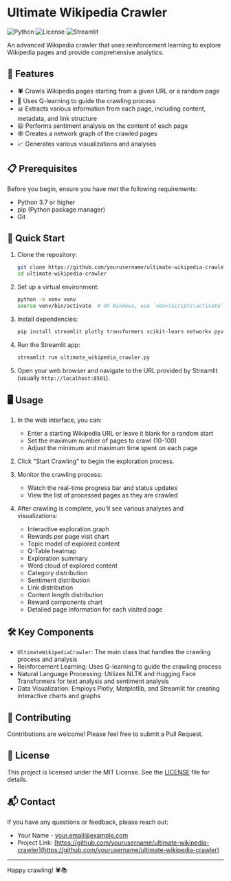 # Ultimate Wikipedia Crawler

![Python](https://img.shields.io/badge/Python-3.7%2B-blue)
![License](https://img.shields.io/badge/License-MIT-green)
![Streamlit](https://img.shields.io/badge/Streamlit-1.0%2B-red)

An advanced Wikipedia crawler that uses reinforcement learning to explore Wikipedia pages and provide comprehensive analytics.

## 🌟 Features

- 🕷️ Crawls Wikipedia pages starting from a given URL or a random page
- 🧠 Uses Q-learning to guide the crawling process
- 📊 Extracts various information from each page, including content, metadata, and link structure
- 😃 Performs sentiment analysis on the content of each page
- 🕸️ Creates a network graph of the crawled pages
- 📈 Generates various visualizations and analyses

## 📋 Prerequisites

Before you begin, ensure you have met the following requirements:

- Python 3.7 or higher
- pip (Python package manager)
- Git

## 🚀 Quick Start

1. Clone the repository:
   ```bash
   git clone https://github.com/yourusername/ultimate-wikipedia-crawler.git
   cd ultimate-wikipedia-crawler
   ```

2. Set up a virtual environment:
   ```bash
   python -m venv venv
   source venv/bin/activate  # On Windows, use `venv\Scripts\activate`
   ```

3. Install dependencies:
   ```bash
   pip install streamlit plotly transformers scikit-learn networkx pyvis nltk requests beautifulsoup4 pandas matplotlib seaborn wordcloud
   ```

4. Run the Streamlit app:
   ```bash
   streamlit run ultimate_wikipedia_crawler.py
   ```

5. Open your web browser and navigate to the URL provided by Streamlit (usually `http://localhost:8501`).

## 🖥️ Usage

1. In the web interface, you can:
   - Enter a starting Wikipedia URL or leave it blank for a random start
   - Set the maximum number of pages to crawl (10-100)
   - Adjust the minimum and maximum time spent on each page

2. Click "Start Crawling" to begin the exploration process.

3. Monitor the crawling process:
   - Watch the real-time progress bar and status updates
   - View the list of processed pages as they are crawled

4. After crawling is complete, you'll see various analyses and visualizations:
   - Interactive exploration graph
   - Rewards per page visit chart
   - Topic model of explored content
   - Q-Table heatmap
   - Exploration summary
   - Word cloud of explored content
   - Category distribution
   - Sentiment distribution
   - Link distribution
   - Content length distribution
   - Reward components chart
   - Detailed page information for each visited page

## 🛠️ Key Components

- `UltimateWikipediaCrawler`: The main class that handles the crawling process and analysis
- Reinforcement Learning: Uses Q-learning to guide the crawling process
- Natural Language Processing: Utilizes NLTK and Hugging Face Transformers for text analysis and sentiment analysis
- Data Visualization: Employs Plotly, Matplotlib, and Streamlit for creating interactive charts and graphs

## 🤝 Contributing

Contributions are welcome! Please feel free to submit a Pull Request.

## 📄 License

This project is licensed under the MIT License. See the [LICENSE](LICENSE) file for details.

## 📬 Contact

If you have any questions or feedback, please reach out:

- Your Name - [your.email@example.com](mailto:your.email@example.com)
- Project Link: [https://github.com/yourusername/ultimate-wikipedia-crawler](https://github.com/yourusername/ultimate-wikipedia-crawler)

---

Happy crawling! 🕷️📚
